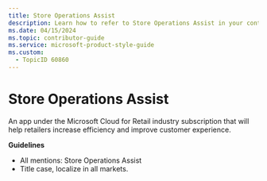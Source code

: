 ```yaml
---
title: Store Operations Assist
description: Learn how to refer to Store Operations Assist in your content.
ms.date: 04/15/2024
ms.topic: contributor-guide
ms.service: microsoft-product-style-guide
ms.custom:
  - TopicID 60860
---
```



# Store Operations Assist

An app under the Microsoft Cloud for Retail industry subscription that will help retailers increase efficiency and improve customer experience.

**Guidelines**

- All mentions: Store Operations Assist  
- Title case, localize in all markets.  


